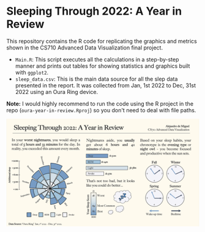 # Sleeping Through 2022: A Year in Review
This repository contains the R code for replicating the graphics and metrics shown in the CS710 Advanced Data Visualization final project. 

- `Main.R`: This script executes all the calculations in a step-by-step manner and prints out tables for showing statistics and graphics built with `ggplot2`. 
- `sleep_data.csv`: This is the main data source for all the slep data presented in the report. It was collected from Jan, 1st 2022 to Dec, 31st 2022 using an Oura Ring device.

**Note:** I would highly recommend to run the code using the R project in the repo (`oura-year-in-review.Rproj`) so you don't need to deal with file paths.

![Sleeping Through 2022: A Year in Review](SleepingThrough2022.png)